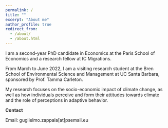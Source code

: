 ```yaml
---
permalink: /
title: ""
excerpt: "About me"
author_profile: true
redirect_from: 
  - /about/
  - /about.html
---
```



I am a second-year PhD candidate in Economics at the Paris School of Economics and a research fellow at IC Migrations. 

From March to June 2022, I am a visiting research student at the Bren School of Environmental Science and Management at UC Santa Barbara, sponsored by Prof. Tamma Carleton.

My research focuses on the socio-economic impact of climate change, as well as how individuals perceive and form their attitudes towards climate and the role of perceptions in adaptive behavior.

**Contact**

Email: guglielmo.zappala[at]psemail.eu
